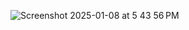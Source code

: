 ![Screenshot 2025-01-08 at 5 43 56 PM](https://github.com/user-attachments/assets/e0d4e164-8ecb-433e-9c7b-f7241bad54d0)
